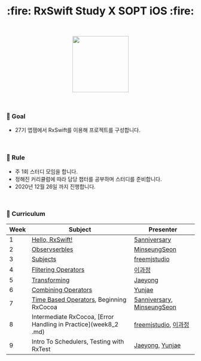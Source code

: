 <h1 align="center"> :fire: RxSwift Study   X   SOPT iOS :fire: </h1> 
</br>

<p align="center"> <img src="https://www.thedroidsonroids.com/wp-content/uploads/2016/02/Rx_Logo_M-390x390.png" width="150"> </p>

</br>

### :seedling: Goal

- 27기 앱잼에서 RxSwift를 이용해 프로젝트를 구성합니다.


</br>

### :herb: Rule

- 주 1회 스터디 모임을 합니다.
- 정해진 커리큘럼에 따라 담당 챕터를 공부하며 스터디를 준비합니다.
- 2020년 12월 26일 까지 진행합니다.


</br>

### :deciduous_tree: Curriculum

| Week | Subject                                               | Presenter                                                    |
| ---- | ----------------------------------------------------- | ------------------------------------------------------------ |
| 1    | [Hello, RxSwift!](week1.md)                           | [5anniversary](https://github.com/5anniversary)              |
| 2    | [Observserbles](week2.md)                             | [MinseungSeon](https://github.com/minseungseon)              |
| 3    | [Subjects](week3.md)                                  | [freemjstudio](https://github.com/freemjstudio)              |
| 4    | [Flitering Operators](week4.md)                       | [이과정](https://github.com/gwajeong)                        |
| 5    | [Transforming](week5.md)                              | [Jaeyong](https://github.com/wody27)                         |
| 6    | [Combining Operators](week6.md)                       | [Yunjae](https://github.com/qodhrkawk)                       |
| 7    | [Time Based Operators](week7_1.md), Beginning RxCocoa | [5anniversary](https://github.com/5anniversary), [MinseungSeon](https://github.com/minseungseon) |
| 8    | Intermediate RxCocoa, [Error Handling in Practice](week8_2 .md) | [freemjstudio](https://github.com/freemjstudio), [이과정](https://github.com/gwajeong) |
| 9    | Intro To Schedulers, Testing with RxTest              | [Jaeyong](https://github.com/wody27), [Yunjae](https://github.com/qodhrkawk) |

